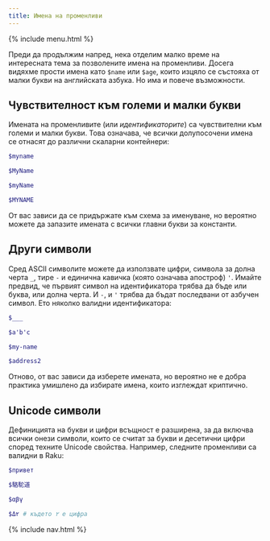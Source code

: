 ```yaml
---
title: Имена на променливи
---
```


{% include menu.html %}

Преди да продължим напред, нека отделим малко време на интересната тема за позволените имена на променливи. Досега видяхме прости имена като `$name` или `$age`, които изцяло се състояха от малки букви на английската азбука. Но има и повече възможности.

## Чувствителност към големи и малки букви

Имената на променливите (или _идентификаторите_) са чувствителни към големи и малки букви. Това означава, че всички долупосочени имена се отнасят до различни скаларни контейнери:

```raku
$myname

$MyName

$myName

$MYNAME
```

От вас зависи да се придържате към схема за именуване, но вероятно можете да запазите имената с всички главни букви за константи.

## Други символи

Сред ASCII символите можете да използвате цифри, символа за долна черта `_`, тире `-` и единична кавичка (която означава апостроф) `'`. Имайте предвид, че първият символ на идентификатора трябва да бъде или буква, или долна черта. И `-`, и `'` трябва да бъдат последвани от азбучен символ. Ето няколко валидни идентификатора:

```raku
$___

$a'b'c

$my-name

$address2
```

Отново, от вас зависи да изберете имената, но вероятно не е добра практика умишлено да избирате имена, които изглеждат криптично.

## Unicode символи

Дефиницията на букви и цифри всъщност е разширена, за да включва всички онези символи, които се считат за букви и десетични цифри според техните Unicode свойства. Например, следните променливи са валидни в Raku:

```raku
$привет

$駱駝道

$αβγ

$Δ۲ # където ۲ е цифра
```

{% include nav.html %}
